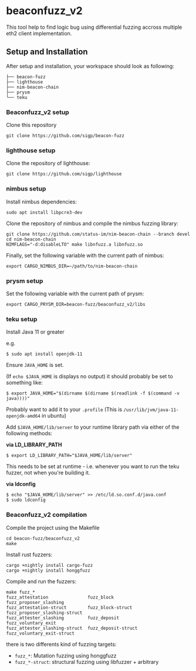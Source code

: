 # beaconfuzz_v2

This tool help to find logic bug using differential fuzzing accross multiple eth2 client implementation.

## Setup and Installation

After setup and installation, your workspace should look as following:
```
├── beacon-fuzz
├── lighthouse
├── nim-beacon-chain
├── prysm
└── teku
```

### Beaconfuzz_v2 setup

Clone this repository
```
git clone https://github.com/sigp/beacon-fuzz
```

### lighthouse setup

Clone the repository of lighthouse:
```
git clone https://github.com/sigp/lighthouse
```

### nimbus setup

Install nimbus dependencies:
```
sudo apt install libpcre3-dev
```

Clone the repository of nimbus and compile the nimbus fuzzing library:
```
git clone https://github.com/status-im/nim-beacon-chain --branch devel
cd nim-beacon-chain
NIMFLAGS="-d:disableLTO" make libnfuzz.a libnfuzz.so
```

Finally, set the following variable with the current path of nimbus:
```
export CARGO_NIMBUS_DIR=~/path/to/nim-beacon-chain
```

### prysm setup
<!---
Create a prysm folder:
```
mkdir prysm
cp -r beacon-fuzz/beaconfuzz_v2/libs/pfuzz prysm/
```

Compile the prysm fuzzing library:
```
go get .
go build -o libpfuzz.a -tags=blst_enabled,libfuzzer -buildmode=c-archive pfuzz.go
```
 -->
Set the following variable with the current path of prysm:
```
export CARGO_PRYSM_DIR=beacon-fuzz/beaconfuzz_v2/libs
```

### teku setup

Install Java 11 or greater

e.g.

```console
$ sudo apt install openjdk-11
```

Ensure `JAVA_HOME` is set.

(If `echo $JAVA_HOME` is displays no output) it should probably be set to something like:

```console
$ export JAVA_HOME="$(dirname $(dirname $(readlink -f $(command -v java))))"
```

Probably want to add it to your `.profile`
(This is `/usr/lib/jvm/java-11-openjdk-amd64` in ubuntu)

Add `$JAVA_HOME/lib/server` to your runtime library path via either of the following methods:

**via LD_LIBRARY_PATH**

```console
$ export LD_LIBRARY_PATH="$JAVA_HOME/lib/server"
```

This needs to be set at runtime - i.e. whenever you want to run the teku fuzzer, not when you're building it.

**via ldconfig**

```console
$ echo "$JAVA_HOME/lib/server" >> /etc/ld.so.conf.d/java.conf
$ sudo ldconfig
```

<!--
Also adding this?
$ echo "$JAVA_HOME/lib" >> /etc/ld.so.conf.d/java.conf
-->


### Beaconfuzz_v2 compilation

Compile the project using the Makefile
```
cd beacon-fuzz/beaconfuzz_v2
make
```

Install rust fuzzers:
```
cargo +nightly install cargo-fuzz
cargo +nightly install honggfuzz
```

Compile and run the fuzzers:
```
make fuzz_*
fuzz_attestation               fuzz_block                     fuzz_proposer_slashing
fuzz_attestation-struct        fuzz_block-struct              fuzz_proposer_slashing-struct
fuzz_attester_slashing         fuzz_deposit                   fuzz_voluntary_exit
fuzz_attester_slashing-struct  fuzz_deposit-struct            fuzz_voluntary_exit-struct
```

there is two differents kind of fuzzing targets:
- `fuzz_*`: Mutation fuzzing using honggfuzz
- `fuzz_*-struct`: structural fuzzing using libfuzzer + arbitrary

<!---
RUSTFLAGS='-L /home/scop/Documents/consulting/sigmaprime/prysm/pfuzz/ -L /home/scop/Documents/consulting/sigmaprime/nim-beacon-state/build/ ' make fuzz_block-struct
 -->
